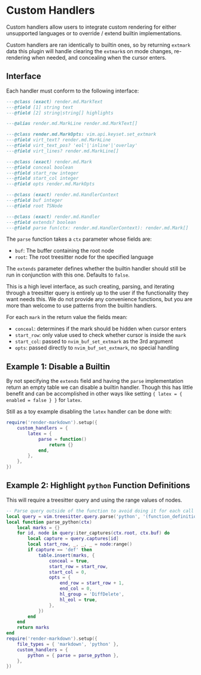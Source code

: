 # Custom Handlers

Custom handlers allow users to integrate custom rendering for either unsupported
languages or to override / extend builtin implementations.

Custom handlers are ran identically to builtin ones, so by returning `extmark` data
this plugin will handle clearing the `extmark`s on mode changes, re-rendering when
needed, and concealing when the cursor enters.

## Interface

Each handler must conform to the following interface:

```lua
---@class (exact) render.md.MarkText
---@field [1] string text
---@field [2] string|string[] highlights

---@alias render.md.MarkLine render.md.MarkText[]

---@class render.md.MarkOpts: vim.api.keyset.set_extmark
---@field virt_text? render.md.MarkLine
---@field virt_text_pos? 'eol'|'inline'|'overlay'
---@field virt_lines? render.md.MarkLine[]

---@class (exact) render.md.Mark
---@field conceal boolean
---@field start_row integer
---@field start_col integer
---@field opts render.md.MarkOpts

---@class (exact) render.md.HandlerContext
---@field buf integer
---@field root TSNode

---@class (exact) render.md.Handler
---@field extends? boolean
---@field parse fun(ctx: render.md.HandlerContext): render.md.Mark[]
```

The `parse` function takes a `ctx` parameter whose fields are:

- `buf`: The buffer containing the root node
- `root`: The root treesitter node for the specified language

The `extends` parameter defines whether the builtin handler should still be run in
conjunction with this one. Defaults to `false`.

This is a high level interface, as such creating, parsing, and iterating through
a treesitter query is entirely up to the user if the functionality they want needs
this. We do not provide any convenience functions, but you are more than welcome
to use patterns from the builtin handlers.

For each `mark` in the return value the fields mean:

- `conceal`: determines if the mark should be hidden when cursor enters
- `start_row`: only value used to check whether cursor is inside the `mark`
- `start_col`: passed to `nvim_buf_set_extmark` as the 3rd argument
- `opts`: passed directly to `nvim_buf_set_extmark`, no special handling

## Example 1: Disable a Builtin

By not specifying the `extends` field and having the `parse` implementation return
an empty table we can disable a builtin handler. Though this has little benefit and
can be accomplished in other ways like setting `{ latex = { enabled = false } }`
for `latex`.

Still as a toy example disabling the `latex` handler can be done with:

```lua
require('render-markdown').setup({
    custom_handlers = {
        latex = {
            parse = function()
                return {}
            end,
        },
    },
})
```

## Example 2: Highlight `python` Function Definitions

This will require a treesitter query and using the range values of nodes.

```lua
-- Parse query outside of the function to avoid doing it for each call
local query = vim.treesitter.query.parse('python', '(function_definition) @def')
local function parse_python(ctx)
    local marks = {}
    for id, node in query:iter_captures(ctx.root, ctx.buf) do
        local capture = query.captures[id]
        local start_row, _, _, _ = node:range()
        if capture == 'def' then
            table.insert(marks, {
                conceal = true,
                start_row = start_row,
                start_col = 0,
                opts = {
                    end_row = start_row + 1,
                    end_col = 0,
                    hl_group = 'DiffDelete',
                    hl_eol = true,
                },
            })
        end
    end
    return marks
end
require('render-markdown').setup({
    file_types = { 'markdown', 'python' },
    custom_handlers = {
        python = { parse = parse_python },
    },
})
```

